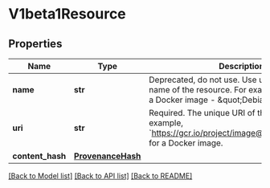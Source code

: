# V1beta1Resource

## Properties
Name | Type | Description | Notes
------------ | ------------- | ------------- | -------------
**name** | **str** | Deprecated, do not use. Use uri instead.  The name of the resource. For example, the name of a Docker image - \&quot;Debian\&quot;. | [optional] 
**uri** | **str** | Required. The unique URI of the resource. For example, &#x60;https://gcr.io/project/image@sha256:foo&#x60; for a Docker image. | [optional] 
**content_hash** | [**ProvenanceHash**](ProvenanceHash.md) |  | [optional] 

[[Back to Model list]](../README.md#documentation-for-models) [[Back to API list]](../README.md#documentation-for-api-endpoints) [[Back to README]](../README.md)

